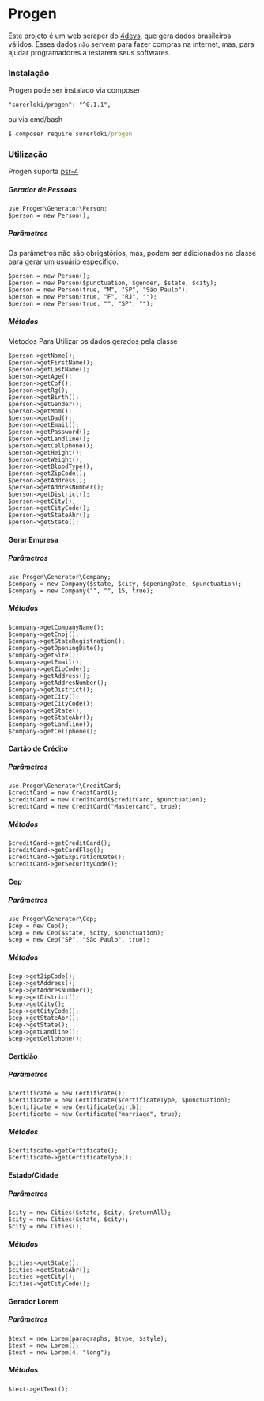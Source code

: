 # Progen
Este projeto é um web scraper do [4devs](https://www.4devs.com.br), que gera dados brasileiros válidos. Esses dados `não` servem para fazer compras na internet, mas, para ajudar programadores a testarem seus softwares.

### Instalação
Progen pode ser instalado via composer
```
"surerloki/progen": "^0.1.1",
```
ou via cmd/bash
```cmd
$ composer require surerloki/progen
```
### Utilização

Progen suporta [psr-4](https://www.php-fig.org/psr/psr-4/)

##### Gerador de Pessoas

```
use Progen\Generator\Person;
$person = new Person();
```
##### Parâmetros
Os parâmetros não são obrigatórios, mas, podem ser adicionados na classe para gerar um usuário especifico.
```
$person = new Person();
$person = new Person($punctuation, $gender, $state, $city);
$person = new Person(true, "M", "SP", "São Paulo");
$person = new Person(true, "F", "RJ", "");
$person = new Person(true, "", "SP", "");
```
##### Métodos
Métodos Para Utilizar os dados gerados pela classe
```
$person->getName();
$person->getFirstName();
$person->getLastName();
$person->getAge();
$person->getCpf();
$person->getRg();
$person->getBirth();
$person->getGender();
$person->getMom();
$person->getDad();
$person->getEmail();
$person->getPassword();
$person->getLandline();
$person->getCellphone();
$person->getHeight();
$person->getWeight();
$person->getBloodType();
$person->getZipCode();
$person->getAddress();
$person->getAddresNumber();
$person->getDistrict();
$person->getCity();
$person->getCityCode();
$person->getStateAbr();
$person->getState();
```

#### Gerar Empresa
##### Parâmetros
```
use Progen\Generator\Company;
$company = new Company($state, $city, $openingDate, $punctuation);
$company = new Company("", "", 15, true);
```
##### Métodos
```
$company->getCompanyName();
$company->getCnpj();
$company->getStateRegistration();
$company->getOpeningDate();
$company->getSite();
$company->getEmail();
$company->getZipCode();
$company->getAddress();
$company->getAddresNumber();
$company->getDistrict();
$company->getCity();
$company->getCityCode();
$company->getState();
$company->getStateAbr();
$company->getLandline();
$company->getCellphone();
```
#### Cartão de Crédito
##### Parâmetros
```
use Progen\Generator\CreditCard;
$creditCard = new CreditCard();
$creditCard = new CreditCard($creditCard, $punctuation);
$creditCard = new CreditCard("Mastercard", true);
```
##### Métodos
```
$creditCard->getCreditCard();
$creditCard->getCardFlag();
$creditCard->getExpirationDate();
$creditCard->getSecurityCode();
```
#### Cep
##### Parâmetros
```
use Progen\Generator\Cep;
$cep = new Cep();
$cep = new Cep($state, $city, $punctuation);
$cep = new Cep("SP", "São Paulo", true);
```
##### Métodos
```
$cep->getZipCode();
$cep->getAddress();
$cep->getAddresNumber();
$cep->getDistrict();
$cep->getCity();
$cep->getCityCode();
$cep->getStateAbr();
$cep->getState();
$cep->getLandline();
$cep->getCellphone();
```
#### Certidão
##### Parâmetros
```
$certificate = new Certificate();
$certificate = new Certificate($certificateType, $punctuation);
$certificate = new Certificate(birth);
$certificate = new Certificate("marriage", true);
```
##### Métodos
```
$certificate->getCertificate();
$certificate->getCertificateType();
```
#### Estado/Cidade
##### Parâmetros
```
$city = new Cities($state, $city, $returnAll);
$city = new Cities($state, $city);
$city = new Cities();
```
##### Métodos
```
$cities->getState();
$cities->getStateAbr();
$cities->getCity();
$cities->getCityCode();
```
#### Gerador Lorem
##### Parâmetros
```
$text = new Lorem(paragraphs, $type, $style);
$text = new Lorem();
$text = new Lorem(4, "long");
```
##### Métodos
```
$text->getText();
```
